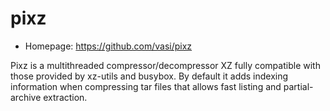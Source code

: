 # pixz

* Homepage: https://github.com/vasi/pixz

Pixz is a multithreaded compressor/decompressor XZ fully compatible with
 those provided by xz-utils and busybox. By default it adds indexing
 information when compressing tar files that allows fast listing and
 partial-archive extraction.
